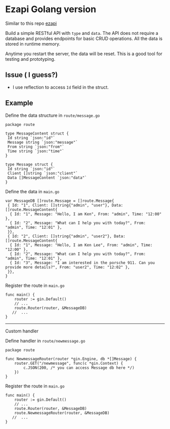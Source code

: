 # Ezapi Golang version

Similar to this repo [ezapi](https://github.com/Minicode-HK/ezapi)

Build a simple RESTful API with `type` and `data`. The API does not require a database and provides endpoints for basic CRUD operations. All the data is stored in runtime memory.

Anytime you restart the server, the data will be reset. This is a good tool for testing and prototyping.

## Issue ( I guess?)

- I use reflection to access `Id` field in the struct.

## Example

Define the data structure in `route/message.go`

```golang
package route

type MessageContent struct {
 Id string `json:"id"`
 Message string `json:"message"`
 From string `json:"from"`
 Time string `json:"time"`
}

type Message struct {
 Id string `json:"id"`
 Client []string `json:"client"`
 Data []MessageContent `json:"data"`
}
```

Define the data in `main.go`

```golang
var MessageDB []route.Message = []route.Message{
 { Id: "1", Client: []string{"admin", "user"}, Data: []route.MessageContent{
  { Id: "1", Message: "Hello, I am Ken", From: "admin", Time: "12:00" },
  { Id: "2", Message: "What can I help you with today?", From: "admin", Time: "12:01" },
 }},
 { Id: "2", Client: []string{"admin", "user2"}, Data: []route.MessageContent{
  { Id: "1", Message: "Hello, I am Ken Lee", From: "admin", Time: "12:00" },
  { Id: "2", Message: "What can I help you with today?", From: "admin", Time: "12:01" },
  { Id: "3", Message: "I am interested in the porsche 911. Can you provide more details?", From: "user2", Time: "12:02" },
 }},
}
```

Register the route in `main.go`

```golang
func main() {
    router := gin.Default()
    // ...
    route.Router(router, &MessageDB)
   //  ...
}
```

---

Custom handler

Define handler in `route/newmessage.go`

```golang
package route

func NewmessageRouter(router *gin.Engine, db *[]Message) {
	router.GET("/newmessage", func(c *gin.Context) {
		c.JSON(200, /* you can access Message db here */)
	})
}
```

Register the route in `main.go`

```golang
func main() {
    router := gin.Default()
    // ...
    route.Router(router, &MessageDB)
    route.NewmessageRouter(router, &MessageDB)
   //  ...
}
```
